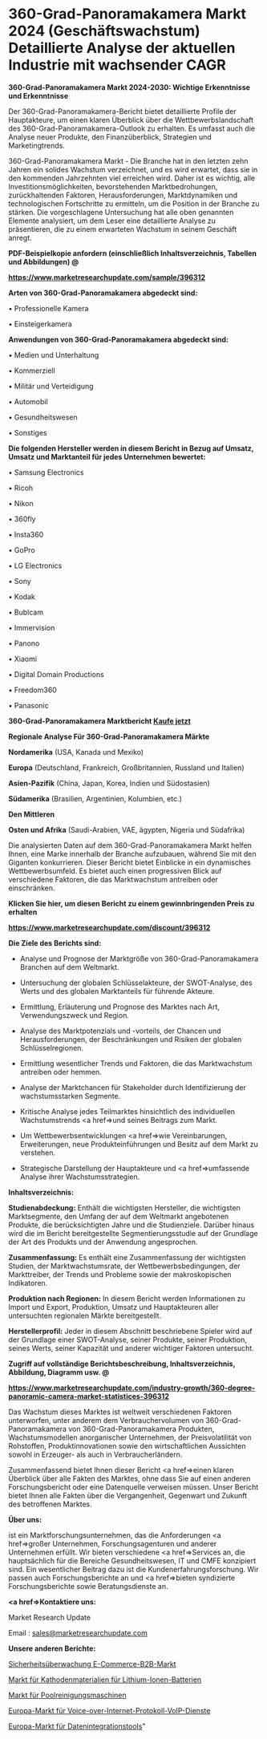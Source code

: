 # 360-Grad-Panoramakamera Markt 2024 (Geschäftswachstum) Detaillierte Analyse der aktuellen Industrie mit wachsender CAGR

<strong>360-Grad-Panoramakamera Markt 2024-2030: Wichtige Erkenntnisse und Erkenntnisse</strong>

Der 360-Grad-Panoramakamera-Bericht bietet detaillierte Profile der Hauptakteure, um einen klaren Überblick über die Wettbewerbslandschaft des 360-Grad-Panoramakamera-Outlook zu erhalten. Es umfasst auch die Analyse neuer Produkte, den Finanzüberblick, Strategien und Marketingtrends.

360-Grad-Panoramakamera Markt - Die Branche hat in den letzten zehn Jahren ein solides Wachstum verzeichnet, und es wird erwartet, dass sie in den kommenden Jahrzehnten viel erreichen wird. Daher ist es wichtig, alle Investitionsmöglichkeiten, bevorstehenden Marktbedrohungen, zurückhaltenden Faktoren, Herausforderungen, Marktdynamiken und technologischen Fortschritte zu ermitteln, um die Position in der Branche zu stärken. Die vorgeschlagene Untersuchung hat alle oben genannten Elemente analysiert, um dem Leser eine detaillierte Analyse zu präsentieren, die zu einem erwarteten Wachstum in seinem Geschäft anregt.



<strong><b>PDF-Beispielkopie anfordern (einschließlich Inhaltsverzeichnis, Tabellen und Abbildungen) @ </b></strong>

<strong><a href=https://www.marketresearchupdate.com/sample/396312>

<strong>https://www.marketresearchupdate.com/sample/396312</u></a></strong></strong>



<strong>Arten von 360-Grad-Panoramakamera abgedeckt sind:</strong>

• Professionelle Kamera

• Einsteigerkamera



<strong>Anwendungen von 360-Grad-Panoramakamera abgedeckt sind:</strong>

• Medien und Unterhaltung

• Kommerziell

• Militär und Verteidigung

• Automobil

• Gesundheitswesen

• Sonstiges



<strong>Die folgenden Hersteller werden in diesem Bericht in Bezug auf Umsatz, Umsatz und Marktanteil für jedes Unternehmen bewertet:</strong>

• Samsung Electronics

• Ricoh

• Nikon

• 360fly

• Insta360

• GoPro

• LG Electronics

• Sony

• Kodak

• Bublcam

• Immervision

• Panono

• Xiaomi

• Digital Domain Productions

• Freedom360

• Panasonic



<strong>360-Grad-Panoramakamera Marktbericht <a href=https://www.marketresearchupdate.com/buynow/396312>Kaufe jetzt</a></strong>



<strong>Regionale Analyse Für 360-Grad-Panoramakamera Märkte</strong>



<strong>Nordamerika</strong> (USA, Kanada und Mexiko)



<strong>Europa</strong> (Deutschland, Frankreich, Großbritannien, Russland und Italien)



<strong>Asien-Pazifik</strong> (China, Japan, Korea, Indien und Südostasien)



<strong>Südamerika</strong> (Brasilien, Argentinien, Kolumbien, etc.)



<strong>Den Mittleren</strong> 

<strong>Osten und Afrika</strong> (Saudi-Arabien, VAE, ägypten, Nigeria und Südafrika)

Die analysierten Daten auf dem 360-Grad-Panoramakamera Markt helfen Ihnen, eine Marke innerhalb der Branche aufzubauen, während Sie mit den Giganten konkurrieren. Dieser Bericht bietet Einblicke in ein dynamisches Wettbewerbsumfeld. Es bietet auch einen progressiven Blick auf verschiedene Faktoren, die das Marktwachstum antreiben oder einschränken.



<strong>Klicken Sie hier, um diesen Bericht zu einem gewinnbringenden Preis zu erhalten
</strong>

<strong><a href=https://www.marketresearchupdate.com/discount/396312>https://www.marketresearchupdate.com/discount/396312</b></u></strong></a>



<strong>Die Ziele des Berichts sind:</strong>

- Analyse und Prognose der Marktgröße von 360-Grad-Panoramakamera Branchen auf dem Weltmarkt.

- Untersuchung der globalen Schlüsselakteure, der SWOT-Analyse, des Werts und des globalen Marktanteils für führende Akteure.

- Ermittlung, Erläuterung und Prognose des Marktes nach Art, Verwendungszweck und Region.

- Analyse des Marktpotenzials und -vorteils, der Chancen und Herausforderungen, der Beschränkungen und Risiken der globalen Schlüsselregionen.

- Ermittlung wesentlicher Trends und Faktoren, die das Marktwachstum antreiben oder hemmen.

- Analyse der Marktchancen für Stakeholder durch Identifizierung der wachstumsstarken Segmente.

- Kritische Analyse jedes Teilmarktes hinsichtlich des individuellen Wachstumstrends <a href=>und</a> seines Beitrags zum Markt.

- Um Wettbewerbsentwicklungen <a href=>wie</a> Vereinbarungen, Erweiterungen, neue Produkteinführungen und Besitz auf dem Markt zu verstehen.

- Strategische Darstellung der Hauptakteure und <a href=>umfas</a>sende Analyse ihrer Wachstumsstrategien.



<strong>Inhaltsverzeichnis:</strong>



<strong>Studienabdeckung:</strong> Enthält die wichtigsten Hersteller, die wichtigsten Marktsegmente, den Umfang der auf dem Weltmarkt angebotenen Produkte, die berücksichtigten Jahre und die Studienziele. Darüber hinaus wird die im Bericht bereitgestellte Segmentierungsstudie auf der Grundlage der Art des Produkts und der Anwendung angesprochen.



<strong>Zusammenfassung:</strong> Es enthält eine Zusammenfassung der wichtigsten Studien, der Marktwachstumsrate, der Wettbewerbsbedingungen, der Markttreiber, der Trends und Probleme sowie der makroskopischen Indikatoren.



<strong>Produktion nach Regionen:</strong> In diesem Bericht werden Informationen zu Import und Export, Produktion, Umsatz und Hauptakteuren aller untersuchten regionalen Märkte bereitgestellt.



<strong>Herstellerprofil:</strong> Jeder in diesem Abschnitt beschriebene Spieler wird auf der Grundlage einer SWOT-Analyse, seiner Produkte, seiner Produktion, seines Werts, seiner Kapazität und anderer wichtiger Faktoren untersucht.



<strong><b>Zugriff auf vollständige Berichtsbeschreibung, Inhaltsverzeichnis, Abbildung, Diagramm usw. @ </b></strong>

<strong><a href=https://www.marketresearchupdate.com/industry-growth/360-degree-panoramic-camera-market-statistices-396312>https://www.marketresearchupdate.com/industry-growth/360-degree-panoramic-camera-market-statistices-396312</a></strong>

Das Wachstum dieses Marktes ist weltweit verschiedenen Faktoren unterworfen, unter anderem dem Verbrauchervolumen von 360-Grad-Panoramakamera von 360-Grad-Panoramakamera Produkten, Wachstumsmodellen anorganischer Unternehmen, der Preisvolatilität von Rohstoffen, Produktinnovationen sowie den wirtschaftlichen Aussichten sowohl in Erzeuger- als auch in Verbraucherländern.

Zusammenfassend bietet Ihnen dieser Bericht <a href=>einen</a> klaren Überblick über alle Fakten des Marktes, ohne dass Sie auf einen anderen Forschungsbericht oder eine Datenquelle verweisen müssen. Unser Bericht bietet Ihnen alle Fakten über die Vergangenheit, Gegenwart und Zukunft des betroffenen Marktes.



<strong>Über uns:</strong>

 ist ein Marktforschungsunternehmen, das die Anforderungen <a href=>großer</a> Unternehmen, Forschungsagenturen und anderer Unternehmen erfüllt. Wir bieten verschiedene <a href=>Services</a> an, die hauptsächlich für die Bereiche Gesundheitswesen, IT und CMFE konzipiert sind. Ein wesentlicher Beitrag dazu ist die Kundenerfahrungsforschung. Wir passen auch Forschungsberichte an und <a href=>bieten</a> syndizierte Forschungsberichte sowie Beratungsdienste an.



<strong><a href=>Kontaktiere uns:</a></strong>

Market Research Update

Email : sales@marketresearchupdate.com



<strong>Unsere anderen Berichte:</strong>

<a href=https://www.linkedin.com/pulse/security-monitoring-e-commerce-b2b-market-demand>Sicherheitsüberwachung E-Commerce-B2B-Markt</a>

<a href=https://www.linkedin.com/pulse/lithium-ion-battery-cathode-material-market-outlooks>Markt für Kathodenmaterialien für Lithium-Ionen-Batterien</a>

<a href=https://www.linkedin.com/pulse/pool-cleaning-machines-market-2023-remarking>Markt für Poolreinigungsmaschinen</a>

<a href=https://www.linkedin.com/pulse/europe-voice-over-internet-protocol-voip-services-market>Europa-Markt für Voice-over-Internet-Protokoll-VoIP-Dienste</a>

<a href=https://www.linkedin.com/pulse/europe-data-integration-tool-market-hn4df/>Europa-Markt für Datenintegrationstools</a>"
